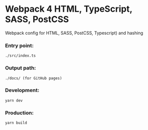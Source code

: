 # Webpack 4 HTML, TypeScript, SASS, PostCSS

Webpack config for HTML, SASS, PostCSS, Typescript) and hashing

### Entry point: 
```
./src/index.ts
```
### Output path: 
```
./docs/ (for GitHub pages)
```

### Development: 
```
yarn dev
```

### Production: 
```
yarn build
```
